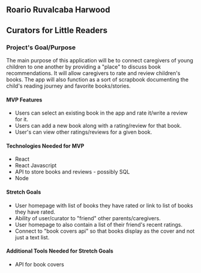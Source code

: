 ## Roario Ruvalcaba Harwood

## Curators for Little Readers 

### Project's Goal/Purpose
The main purpose of this application will be to connect caregivers of young children to one another by providing a "place" to discuss book recommendations. It will allow caregivers to rate and review children's books. The app will also function as a sort of scrapbook documenting the child's reading journey and favorite books/stories.

#### MVP Features 
- Users can select an existing book in the app and rate it/write a review for it.
- Users can add a new book along with a rating/review for that book.
- User's can view other ratings/reviews for a given book.

#### Technologies Needed for MVP 
- React
- React Javascript
- API to store books and reviews - possibly SQL
- Node

#### Stretch Goals
- User homepage with list of books they have rated or link to list of books they have rated.
- Ability of user/curator to "friend" other parents/caregivers.
- User homepage to also contain a list of their friend's recent ratings.
- Connect to "book covers api" so that books display as the cover and not just a text list.

#### Additional Tools Needed for Stretch Goals 
- API for book covers
